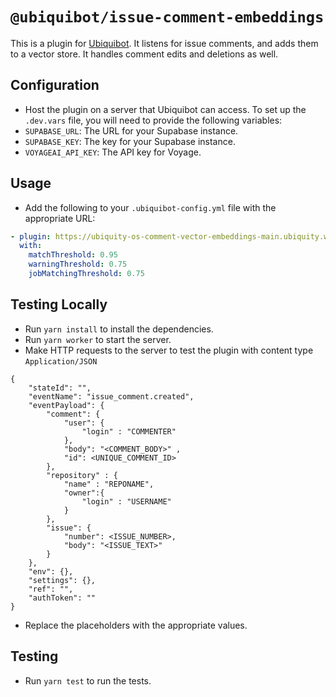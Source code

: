 # `@ubiquibot/issue-comment-embeddings`

This is a plugin for [Ubiquibot](https://github.com/ubiquity/ubiquibot-kernel). It listens for issue comments, and adds them to a vector store. It handles comment edits and deletions as well.

## Configuration
- Host the plugin on a server that Ubiquibot can access.
To set up the `.dev.vars` file, you will need to provide the following variables:
- `SUPABASE_URL`: The URL for your Supabase instance.
- `SUPABASE_KEY`: The key for your Supabase instance.
- `VOYAGEAI_API_KEY`: The API key for Voyage.

## Usage
- Add the following to your `.ubiquibot-config.yml` file with the appropriate URL:
```yaml
- plugin: https://ubiquity-os-comment-vector-embeddings-main.ubiquity.workers.dev
  with:
    matchThreshold: 0.95
    warningThreshold: 0.75
    jobMatchingThreshold: 0.75
```


## Testing Locally
- Run `yarn install` to install the dependencies.
- Run `yarn worker` to start the server.
- Make HTTP requests to the server to test the plugin with content type `Application/JSON`
```
{
    "stateId": "",
    "eventName": "issue_comment.created",
    "eventPayload": {
        "comment": {
            "user": {
                "login" : "COMMENTER"
            },
            "body": "<COMMENT_BODY>" ,
            "id": <UNIQUE_COMMENT_ID>
        },
        "repository" : {
            "name" : "REPONAME",
            "owner":{
                "login" : "USERNAME"
            }
        },
        "issue": {
            "number": <ISSUE_NUMBER>,
            "body": "<ISSUE_TEXT>"
        }
    },
    "env": {},
    "settings": {},
    "ref": "",
    "authToken": ""
}
```
- Replace the placeholders with the appropriate values.

## Testing
- Run `yarn test` to run the tests.
